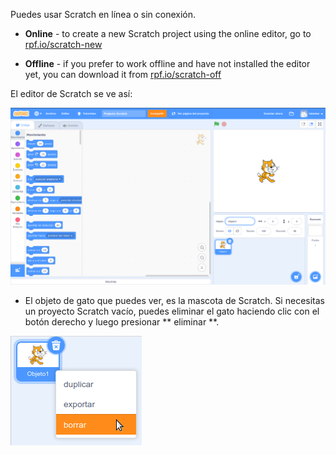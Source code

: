 Puedes usar Scratch en línea o sin conexión.

+ **Online** - to create a new Scratch project using the online editor, go to <a href="https://rpf.io/scratch-new" target="_blank">rpf.io/scratch-new</a>

+ **Offline** - if you prefer to work offline and have not installed the editor yet, you can download it from <a href="https://rpf.io/scratch-off" target="_blank">rpf.io/scratch-off</a>

El editor de Scratch se ve así:

![captura de pantalla](images/scratch-editor.png)

+ El objeto de gato que puedes ver, es la mascota de Scratch. Si necesitas un proyecto Scratch vacío, puedes eliminar el gato haciendo clic con el botón derecho y luego presionar ** eliminar **.

![captura de pantalla](images/delete.png)